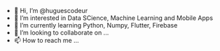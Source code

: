 - 👋 Hi, I’m @huguescodeur
- 👀 I’m interested in Data SCience, Machine Learning and Mobile Apps
- 🌱 I’m currently learning Python, Numpy, Flutter, Firebase
- 💞️ I’m looking to collaborate on ...
- 📫 How to reach me ...

<!---
huguescodeur/huguescodeur is a ✨ special ✨ repository because its `README.md` (this file) appears on your GitHub profile.
You can click the Preview link to take a look at your changes.
--->

